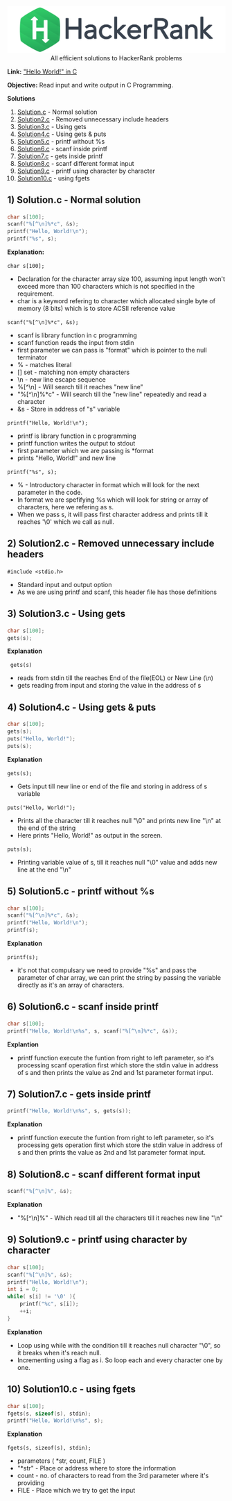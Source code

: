 <p align="center">
    <a href="../../../">
        <img src="../../../logo.svg"/>
    </a>
    <br>All efficient solutions to HackerRank problems
</p>

<b>Link:</b> <a href="https://www.hackerrank.com/challenges/hello-world-c/">"Hello World!" in C</a>

<b>Objective:</b> Read input and write output in C Programming.

<b>Solutions</b>
1. [Solution.c](solution.c)  - Normal solution
2. <a href="https://github.com/DhayalAarthi/CompetitiveProgramming/blob/Hackerrank/Hackerrank/C/HelloWorld/Solution2.c">Solution2.c</a> - Removed unnecessary include headers
3. <a href="https://github.com/DhayalAarthi/CompetitiveProgramming/blob/Hackerrank/Hackerrank/C/HelloWorld/Solution3.c">Solution3.c</a> - Using gets
4. <a href="https://github.com/DhayalAarthi/CompetitiveProgramming/blob/Hackerrank/Hackerrank/C/HelloWorld/Solution4.c">Solution4.c</a> - Using gets & puts
5. <a href="https://github.com/DhayalAarthi/CompetitiveProgramming/blob/Hackerrank/Hackerrank/C/HelloWorld/Solution5.c">Solution5.c</a> - printf without %s
6. <a href="https://github.com/DhayalAarthi/CompetitiveProgramming/blob/Hackerrank/Hackerrank/C/HelloWorld/Solution6.c">Solution6.c</a> - scanf inside printf
7. <a href="https://github.com/DhayalAarthi/CompetitiveProgramming/blob/Hackerrank/Hackerrank/C/HelloWorld/Solution7.c">Solution7.c</a> - gets inside printf
8. <a href="https://github.com/DhayalAarthi/CompetitiveProgramming/blob/Hackerrank/Hackerrank/C/HelloWorld/Solution8.c">Solution8.c</a> - scanf different format input
9. <a href="https://github.com/DhayalAarthi/CompetitiveProgramming/blob/Hackerrank/Hackerrank/C/HelloWorld/Solution9.c">Solution9.c</a> - printf using character by character
10. <a href="https://github.com/DhayalAarthi/CompetitiveProgramming/blob/Hackerrank/Hackerrank/C/HelloWorld/Solution10.c">Solution10.c</a> - using fgets

## 1) Solution.c - Normal solution

```c
char s[100];
scanf("%[^\n]%*c", &s);
printf("Hello, World!\n"); 
printf("%s", s);
```
<b>Explanation:</b> 

```char s[100];```

* Declaration for the character array size 100, assuming input length won't exceed more than 100 characters which is not specified in the requirement.
* char is a keyword refering to character which allocated single byte of memory (8 bits) which is to store ACSII reference value

```scanf("%[^\n]%*c", &s);```

* scanf is library function in c programming
* scanf function reads the input from stdin
* first parameter we can pass is "format" which is pointer to the null terminator
* % - matches literal 
* [] set - matching non empty characters
* \n - new line escape sequence
* %[^\n] - Will search till it reaches "new line"
* "%[^\n]%*c" - Will search till the "new line" repeatedly and read a character
* &s - Store in address of "s" variable 

```printf("Hello, World!\n");```

* printf is library function in c programming
* printf function writes the output to stdout
* first parameter which we are passing is *format
* prints "Hello, World!" and new line 

```printf("%s", s);```

* % - Introductory character in format which will look for the next parameter in the code.
* In format we are spefifying %s which will look for string or array of characters, here we refering as s. 
* When we pass s, it will pass first character address and prints till it reaches '\0' which we call as null. 

## 2) Solution2.c - Removed unnecessary include headers

```#include <stdio.h>```

* Standard input and output option 
* As we are using printf and scanf, this header file has those definitions

## 3) Solution3.c - Using gets

```c
char s[100];
gets(s);
```
<b>Explanation</b>

``` gets(s)```

* reads from stdin till the reaches End of the file(EOL) or New Line (\n)
* gets reading from input and storing the value in the address of s

## 4) Solution4.c - Using gets & puts

```c
char s[100];
gets(s);
puts("Hello, World!");
puts(s);
```
<b>Explanation</b>

``` gets(s); ```
* Gets input till new line or end of the file and storing in address of s variable

```puts("Hello, World!");```
* Prints all the character till it reaches null "\0" and prints new line "\n" at the end of the string
* Here prints "Hello, World!" as output in the screen.

``` puts(s); ```
* Printing variable value of s, till it reaches null "\0" value and adds new line at the end "\n"

## 5) Solution5.c - printf without %s

```c
char s[100];
scanf("%[^\n]%*c", &s);
printf("Hello, World!\n"); 
printf(s);
```

<b>Explanation</b>

``` printf(s); ```
* it's not that compulsary we need to provide "%s" and pass the parameter of char array, we can print the string by passing the variable directly as it's an array of characters. 

## 6) Solution6.c - scanf inside printf

```c
char s[100];
printf("Hello, World!\n%s", s, scanf("%[^\n]%*c", &s));
```
<b>Explantion</b>
* printf function execute the funtion from right to left parameter, so it's processing scanf operation first which store the stdin value in address of s and then prints the value as 2nd and 1st parameter format input.

## 7) Solution7.c - gets inside printf

```c
printf("Hello, World!\n%s", s, gets(s));
```

<b>Explanation</b>
* printf function execute the funtion from right to left parameter, so it's processing gets operation first which store the stdin value in address of s and then prints the value as 2nd and 1st parameter format input.

## 8) Solution8.c - scanf different format input
```c
scanf("%[^\n]%", &s);
```

<b>Explanation</b>
* "%[^\n]%" - Which read till all the characters till it reaches new line "\n"

## 9) Solution9.c - printf using character by character

```c
char s[100];
scanf("%[^\n]%", &s);
printf("Hello, World!\n");
int i = 0;
while( s[i] != '\0' ){
    printf("%c", s[i]);
    ++i;
}
```

<b>Explanation</b>
* Loop using while with the condition till it reaches null character "\0", so it breaks when it's reach null.
* Incrementing using a flag as i. So loop each and every character one by one.

## 10) Solution10.c - using fgets

```c
char s[100];
fgets(s, sizeof(s), stdin);
printf("Hello, World!\n%s", s);
```

<b>Explanation</b>

``` fgets(s, sizeof(s), stdin); ```
* parameters ( *str, count, FILE )
* "*str" - Place or address where to store the information
* count - no. of characters to read from the 3rd parameter where it's providing
* FILE - Place which we try to get the input